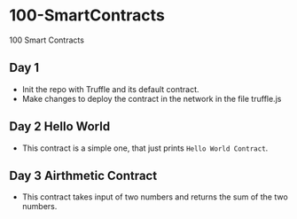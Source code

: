 # 100-SmartContracts
100 Smart Contracts 

## Day 1

- Init the repo with Truffle and its default contract.
- Make changes to deploy the contract in the network in the file truffle.js

## Day 2 Hello World

- This contract is a simple one, that just prints `Hello World Contract`.

## Day 3 Airthmetic Contract

- This contract takes input of two numbers and returns the sum of the two numbers.

